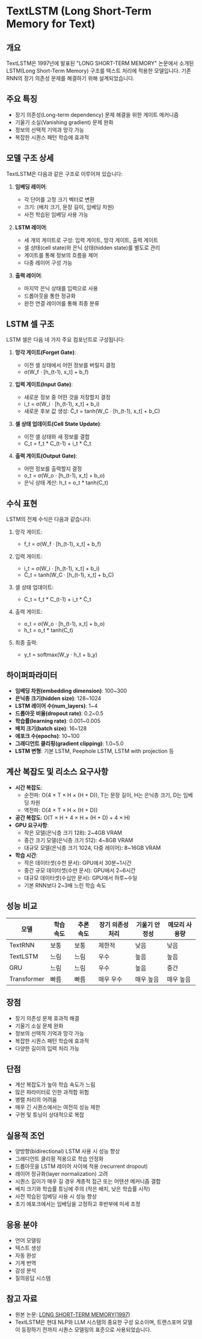 # TextLSTM (Long Short-Term Memory for Text)

## 개요
TextLSTM은 1997년에 발표된 "LONG SHORT-TERM MEMORY" 논문에서 소개된 LSTM(Long Short-Term Memory) 구조를 텍스트 처리에 적용한 모델입니다. 기존 RNN의 장기 의존성 문제를 해결하기 위해 설계되었습니다.

## 주요 특징
- 장기 의존성(Long-term dependency) 문제 해결을 위한 게이트 메커니즘
- 기울기 소실(Vanishing gradient) 문제 완화
- 정보의 선택적 기억과 망각 가능
- 복잡한 시퀀스 패턴 학습에 효과적

## 모델 구조 상세
TextLSTM은 다음과 같은 구조로 이루어져 있습니다:

1. **임베딩 레이어**:
   - 각 단어를 고정 크기 벡터로 변환
   - 크기: (배치 크기, 문장 길이, 임베딩 차원)
   - 사전 학습된 임베딩 사용 가능

2. **LSTM 레이어**:
   - 세 개의 게이트로 구성: 입력 게이트, 망각 게이트, 출력 게이트
   - 셀 상태(cell state)와 은닉 상태(hidden state)를 별도로 관리
   - 게이트를 통해 정보의 흐름을 제어
   - 다중 레이어 구성 가능

3. **출력 레이어**:
   - 마지막 은닉 상태를 입력으로 사용
   - 드롭아웃을 통한 정규화
   - 완전 연결 레이어를 통해 최종 분류

## LSTM 셀 구조
LSTM 셀은 다음 네 가지 주요 컴포넌트로 구성됩니다:

1. **망각 게이트(Forget Gate)**:
   - 이전 셀 상태에서 어떤 정보를 버릴지 결정
   - σ(W_f · [h_(t-1), x_t] + b_f)

2. **입력 게이트(Input Gate)**:
   - 새로운 정보 중 어떤 것을 저장할지 결정
   - i_t = σ(W_i · [h_(t-1), x_t] + b_i)
   - 새로운 후보 값 생성: C̃_t = tanh(W_C · [h_(t-1), x_t] + b_C)

3. **셀 상태 업데이트(Cell State Update)**:
   - 이전 셀 상태와 새 정보를 결합
   - C_t = f_t * C_(t-1) + i_t * C̃_t

4. **출력 게이트(Output Gate)**:
   - 어떤 정보를 출력할지 결정
   - o_t = σ(W_o · [h_(t-1), x_t] + b_o)
   - 은닉 상태 계산: h_t = o_t * tanh(C_t)

## 수식 표현
LSTM의 전체 수식은 다음과 같습니다:

1. 망각 게이트: 
   - f_t = σ(W_f · [h_(t-1), x_t] + b_f)

2. 입력 게이트:
   - i_t = σ(W_i · [h_(t-1), x_t] + b_i)
   - C̃_t = tanh(W_C · [h_(t-1), x_t] + b_C)

3. 셀 상태 업데이트:
   - C_t = f_t * C_(t-1) + i_t * C̃_t

4. 출력 게이트:
   - o_t = σ(W_o · [h_(t-1), x_t] + b_o)
   - h_t = o_t * tanh(C_t)

5. 최종 출력:
   - y_t = softmax(W_y · h_t + b_y)

## 하이퍼파라미터
- **임베딩 차원(embedding dimension)**: 100~300
- **은닉층 크기(hidden size)**: 128~1024
- **LSTM 레이어 수(num_layers)**: 1~4
- **드롭아웃 비율(dropout rate)**: 0.2~0.5
- **학습률(learning rate)**: 0.001~0.005
- **배치 크기(batch size)**: 16~128
- **에포크 수(epochs)**: 10~100
- **그래디언트 클리핑(gradient clipping)**: 1.0~5.0
- **LSTM 변형**: 기본 LSTM, Peephole LSTM, LSTM with projection 등

## 계산 복잡도 및 리소스 요구사항
- **시간 복잡도**: 
  - 순전파: O(4 × T × H × (H + D)), T는 문장 길이, H는 은닉층 크기, D는 임베딩 차원
  - 역전파: O(4 × T × H × (H + D))
- **공간 복잡도**: O(T × H + 4 × H × (H + D) + 4 × H)
- **GPU 요구사항**: 
  - 작은 모델(은닉층 크기 128): 2~4GB VRAM
  - 중간 크기 모델(은닉층 크기 512): 4~8GB VRAM
  - 대규모 모델(은닉층 크기 1024, 다중 레이어): 8~16GB VRAM
- **학습 시간**: 
  - 작은 데이터셋(수천 문서): GPU에서 30분~1시간
  - 중간 규모 데이터셋(수만 문서): GPU에서 2~6시간
  - 대규모 데이터셋(수십만 문서): GPU에서 하루~수일
  - 기본 RNN보다 2~3배 느린 학습 속도

## 성능 비교
| 모델 | 학습 속도 | 추론 속도 | 장기 의존성 처리 | 기울기 안정성 | 메모리 사용량 |
|------|---------|---------|--------------|------------|------------|
| TextRNN | 보통 | 보통 | 제한적 | 낮음 | 낮음 |
| TextLSTM | 느림 | 느림 | 우수 | 높음 | 높음 |
| GRU | 느림 | 느림 | 우수 | 높음 | 중간 |
| Transformer | 빠름 | 빠름 | 매우 우수 | 매우 높음 | 매우 높음 |

## 장점
- 장기 의존성 문제 효과적 해결
- 기울기 소실 문제 완화
- 정보의 선택적 기억과 망각 가능
- 복잡한 시퀀스 패턴 학습에 효과적
- 다양한 길이의 입력 처리 가능

## 단점
- 계산 복잡도가 높아 학습 속도가 느림
- 많은 파라미터로 인한 과적합 위험
- 병렬 처리의 어려움
- 매우 긴 시퀀스에서는 여전히 성능 제한
- 구현 및 튜닝이 상대적으로 복잡

## 실용적 조언
- 양방향(bidirectional) LSTM 사용 시 성능 향상
- 그래디언트 클리핑 적용으로 학습 안정화
- 드롭아웃을 LSTM 레이어 사이에 적용 (recurrent dropout)
- 레이어 정규화(layer normalization) 고려
- 시퀀스 길이가 매우 길 경우 계층적 접근 또는 어텐션 메커니즘 결합
- 배치 크기와 학습률 튜닝에 주의 (작은 배치, 낮은 학습률 시작)
- 사전 학습된 임베딩 사용 시 성능 향상
- 초기 에포크에서는 임베딩을 고정하고 후반부에 미세 조정

## 응용 분야
- 언어 모델링
- 텍스트 생성
- 자동 완성
- 기계 번역
- 감성 분석
- 질의응답 시스템

## 참고 자료
- 원본 논문: [LONG SHORT-TERM MEMORY(1997)](https://www.bioinf.jku.at/publications/older/2604.pdf)
- TextLSTM은 현대 NLP와 LLM 시스템의 중요한 구성 요소이며, 트랜스포머 모델이 등장하기 전까지 시퀀스 모델링의 표준으로 사용되었습니다.
